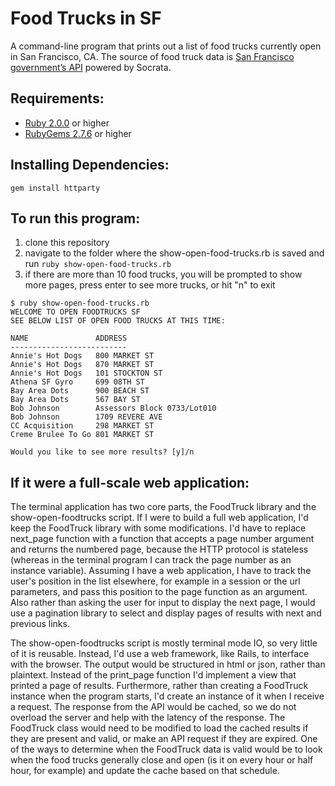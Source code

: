 # Food Trucks in SF

A command-line program that prints out a list of food trucks currently open in San Francisco, CA. The source of food truck data is [San Francisco government’s API](https://dev.socrata.com/foundry/data.sfgov.org/bbb8-hzi6) powered by Socrata.

## Requirements:
* [Ruby 2.0.0](https://www.ruby-lang.org/en/documentation/installation/) or higher
* [RubyGems 2.7.6](https://rubygems.org/pages/download) or higher

## Installing Dependencies:
```
gem install httparty
```

## To run this program:

1. clone this repository
2. navigate to the folder where the show-open-food-trucks.rb is saved and run ``` ruby show-open-food-trucks.rb ```
3. if there are more than 10 food trucks, you will be prompted to show more pages, press enter to see more trucks, or hit "n" to exit

```
$ ruby show-open-food-trucks.rb
WELCOME TO OPEN FOODTRUCKS SF
SEE BELOW LIST OF OPEN FOOD TRUCKS AT THIS TIME:

NAME               ADDRESS
--------------------------
Annie's Hot Dogs   800 MARKET ST
Annie's Hot Dogs   870 MARKET ST
Annie's Hot Dogs   101 STOCKTON ST
Athena SF Gyro     699 08TH ST
Bay Area Dots      900 BEACH ST
Bay Area Dots      567 BAY ST
Bob Johnson        Assessors Block 0733/Lot010
Bob Johnson        1709 REVERE AVE
CC Acquisition     298 MARKET ST
Creme Brulee To Go 801 MARKET ST

Would you like to see more results? [y]/n
```

## If it were a full-scale web application:

The terminal application has two core parts, the FoodTruck library and the show-open-foodtrucks script. If I were to build a full web application, I'd keep the FoodTruck library with some modifications. I'd have to replace next_page function with a function that accepts a page number argument and returns the numbered page, because the HTTP protocol is stateless (whereas in the terminal program I can track the page number as an instance variable). Assuming I have a web application, I have to track the user's position in the list elsewhere, for example in a session or the url parameters, and pass this position to the page function as an argument. Also rather than asking the user for input to display the next page, I would use a pagination library to select and display pages of results with next and previous links.


The show-open-foodtrucks script is mostly terminal mode IO, so very little of it is reusable. Instead, I'd use a web framework, like Rails, to interface with the browser. The output would be structured in html or json, rather than plaintext. Instead of the print_page function I'd implement a view that printed a page of results. Furthermore, rather than creating a FoodTruck instance when the program starts, I'd create an instance of it when I receive a request. The response from the API would be cached, so we do not overload the server and help with the latency of the response. The FoodTruck class would need to be modified to load the cached results if they are present and valid, or make an API request if they are expired. One of the ways to determine when the FoodTruck data is valid would be to look when the food trucks generally close and open (is it on every hour or half hour, for example) and update the cache based on that schedule.
